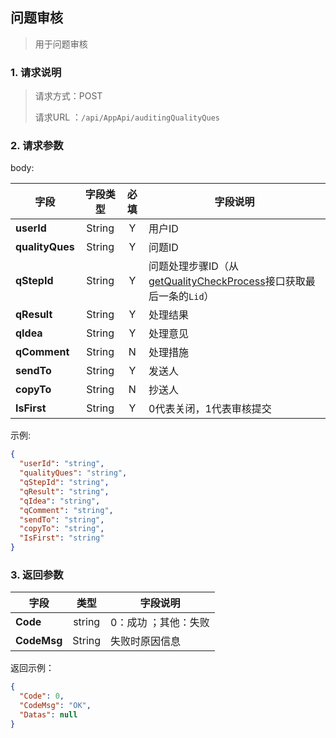 ## 问题审核

> 用于问题审核

### 1. 请求说明

> 请求方式：POST
>
> 请求URL ：`/api/AppApi/auditingQualityQues`

### 2. 请求参数

body:

| 字段            | 字段类型 | 必填 | 字段说明                                                     |
| --------------- | :------: | :--: | ------------------------------------------------------------ |
| **userId**      |  String  |  Y   | 用户ID                                                       |
| **qualityQues** |  String  |  Y   | 问题ID                                                       |
| **qStepId**     |  String  |  Y   | 问题处理步骤ID（从[getQualityCheckProcess](getQualityCheckProcess.md)接口获取最后一条的`Lid`） |
| **qResult**     |  String  |  Y   | 处理结果                                                     |
| **qIdea**       |  String  |  Y   | 处理意见                                                     |
| **qComment**    |  String  |  N   | 处理措施                                                     |
| **sendTo**      |  String  |  Y   | 发送人                                                       |
| **copyTo**      |  String  |  N   | 抄送人                                                       |
| **IsFirst**     |  String  |  Y   | 0代表关闭，1代表审核提交                                     |

示例:

```json
{
  "userId": "string",
  "qualityQues": "string",
  "qStepId": "string",
  "qResult": "string",
  "qIdea": "string",
  "qComment": "string",
  "sendTo": "string",
  "copyTo": "string",
  "IsFirst": "string"
}
```

### 3. 返回参数

| 字段        |  类型  | 字段说明             |
| ----------- | :----: | -------------------- |
| **Code**    | string | 0：成功 ；其他：失败 |
| **CodeMsg** | String | 失败时原因信息       |



返回示例：

```json
{
  "Code": 0,
  "CodeMsg": "OK",
  "Datas": null
}
```

